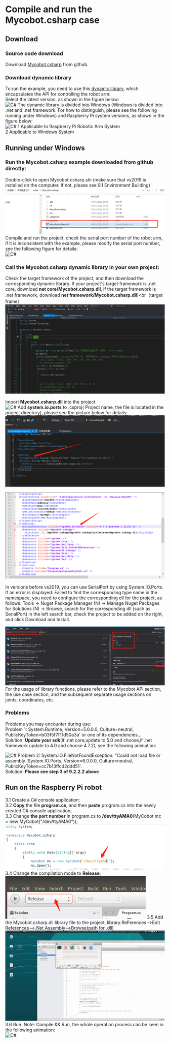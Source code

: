 # Compile and run the Mycobot.csharp case

## Download
### Source code download
Download [Mycobot.csharp](https://github.com/elephantrobotics/Mycobot.csharp) from github. <br>

### Download dynamic library
To run the example, you need to use this [dynamic library](https://github.com/elephantrobotics/Mycobot.csharp/tags), which encapsulates the API for controlling the robot arm:<br>
Select the latest version, as shown in the figure below:<br>
![C#](../../../resources/3-FunctionsAndApplications/6.developmentGuide/C#/CompileRun/9-2-1.2-001.png)
The dynamic library is divided into Windows (Windows is divided into .net and .net framework. For how to distinguish, please see the following running under Windows) and Raspberry Pi system versions, as shown in the figure below:<br>
![C#](../../../resources/3-FunctionsAndApplications/6.developmentGuide/C#/CompileRun/9-2-1.2-002.png)
1 Applicable to Raspberry Pi Robotic Arm System<br>
2 Applicable to Windows System<br>
## Running under Windows

### Run the Mycobot.csharp example downloaded from github directly:
Double-click to open Mycobot.csharp.sln (make sure that vs2019 is installed on the computer. If not, please see 9.1 Environment Building)<br>
![C#](../../../resources/3-FunctionsAndApplications/6.developmentGuide/Csharp/CompileRun/9-2-2.1-001.png)
Compile and run the project, check the serial port number of the robot arm, if it is inconsistent with the example, please modify the serial port number, see the following figure for details:<br>
![C#](../../../resources/3-FunctionsAndApplications/6.developmentGuide/Csharp/CompileRun/9-2-2.1-002.gif)

### Call the Mycobot.csharp dynamic library in your own project:
Check the target framework of the project, and then download the corresponding dynamic library. If your project's target framework is .net core, download **net core/Mycobot.csharp.dll**, if the target framework is .net framework, download **net framework/Mycobot.csharp.dll**)<br（target frame）<br>
![C#](../../../resources/3-FunctionsAndApplications/6.developmentGuide/Csharp/CompileRun/9-2-2.2-001.gif)

Import **Mycobot.csharp.dll** into the project<br>
![C#](../../../resources/3-FunctionsAndApplications/6.developmentGuide/Csharp/CompileRun/9-2-2.2-002.gif)
Add **system.io.ports** to .csproj( Project name, the file is located in the project directory), please see the picture below for details:<br>
![C#](../../../resources/3-FunctionsAndApplications/6.developmentGuide/Csharp/CompileRun/9-2-2.2-003.jpg)

![C#](../../../resources/3-FunctionsAndApplications/6.developmentGuide/Csharp/CompileRun/9-2-2.2-004.jpg)

In versions before vs2019, you can use SerialPort by using System.IO.Ports. If an error is displayed: Failed to find the corresponding type name in the namespace, you need to configure the corresponding dll for the project, as follows:
Tools -> Nuget Package Manager (N) -> Manage Nuget Packages for Solutions (N) -> Browse, search for the corresponding dll (such as SerialPort) in the left search bar, check the project to be added on the right, and click Download and Install. <br>

![C#](../../../resources/3-FunctionsAndApplications/6.developmentGuide/Csharp/CompileRun/9-2-3-005.png)
For the usage of library functions, please refer to the Mycobot API section, the use case section, and the subsequent separate usage sections on joints, coordinates, etc. <br>

### Problems
Problems you may encounter during use:<br>
Problem 1: System.Runtime, Version=5.0.0.0, Culture=neutral, PublicKeyToken=b03f5f7f11d50a3a' or one of its dependencies...<br>
Solution: **Update your sdk**(if .net core,update to 5.0 and choose,if .net framework update to 4.0 and choose 4.7.2), see the following animation:<br>

![C#](../../../resources/3-FunctionsAndApplications/6.developmentGuide/Csharp/CompileRun/9-2-2.3-001.gif)
Problem 2: System.IO.FileNotFoundException: "Could not load file or assembly 'System.IO.Ports, Version=6.0.0.0, Culture=neutral, PublicKeyToken=cc7b13ffcd2ddd51'.<br>
Solution: **Please see step 3 of 9.2.2.2 above**<br>

## Run on the Raspberry Pi robot
3.1 Create a C# console application;<br>
3.2 **Copy** the file **program.cs**, and then **paste** program.cs into the newly created C# console application;<br>
3.3 Change **the port number** in program.cs to **/dev/ttyAMA0**(MyCobot mc = new MyCobot("/dev/ttyAMA0"));<br>
![C#](../../../resources/3-FunctionsAndApplications/6.developmentGuide/Csharp/CompileRun/9-2-3-001.png)
3.4 Change the compilation mode to **Release**;<br>
![C#](../../../resources/3-FunctionsAndApplications/6.developmentGuide/Csharp/CompileRun/9-2-3-002.png)
3.5 Add the Mycobot.csharp.dll library file to the project, library:ReFerences-->Edit References-->.Net Assembly-->Browse(path for .dll)<br>
![C#](../../../resources/3-FunctionsAndApplications/6.developmentGuide/Csharp/CompileRun/9-2-3-003.gif)
3.6 Run.
Note: Compile && Run, the whole operation process can be seen in the following animation:<br>
![C#](../../../resources/3-FunctionsAndApplications/6.developmentGuide/Csharp/CompileRun//9-2-3-004.gif)